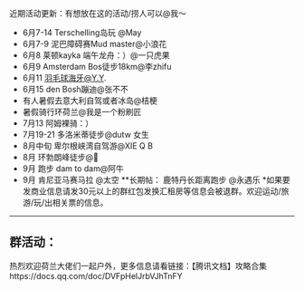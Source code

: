 近期活动更新：有想放在这的活动/捞人可以@我～

- 6月7-14 Terschelling岛玩 @May
- 6月7-9 泥巴障碍赛Mud master@小浪花
- 6月8 莱顿kayka 端午龙舟：）@一只虎果
- 6月9 Amsterdam Bos徒步18km@李zhifu
- 6月11 羽毛球海牙@Y.Y.
- 6月15 den Bosh蹦迪@张不不
- 有人暑假去意大利自驾或者冰岛@桔梗
- 暑假骑行环荷兰@我是一个粉刷匠
- 7月13 阿姆裸骑：）
- 7月19-21 多洛米蒂徒步@dutw 女生
- 8月中旬 卑尔根峡湾自驾游@XIE Q B
- 8月 环勃朗峰徒步@🍃
- 9月 跑步 dam to dam@阿牛
- 9月 肯尼亚马赛马拉 @太空
**长期帖：
鹿特丹长距离跑步 @永遇乐
*如果要发商业信息请发30元以上的群红包发换汇租房等信息会被退群。欢迎运动/旅游/玩/出相关票的信息。
----------
群活动：
----------

热烈欢迎荷兰大佬们一起户外，更多信息请看链接：【腾讯文档】攻略合集https://docs.qq.com/doc/DVFpHelJrbVJhTnFY
